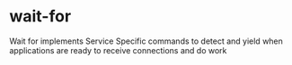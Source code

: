 # wait-for
Wait for implements Service Specific commands to detect and yield when applications are ready to receive connections and do work

